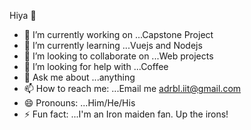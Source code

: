 Hiya 👋
- 🔭 I’m currently working on ...Capstone Project
- 🌱 I’m currently learning ...Vuejs and Nodejs
- 👯 I’m looking to collaborate on ...Web projects
- 🤔 I’m looking for help with ...Coffee
- 💬 Ask me about ...anything
- 📫 How to reach me: ...Email me adrbl.iit@gmail.com
- 😄 Pronouns: ...Him/He/His
- ⚡ Fun fact: ...I'm an Iron maiden fan. Up the irons!










